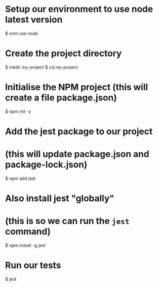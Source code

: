 # Setup our environment to use node latest version
$ nvm use node

# Create the project directory
$ mkdir my-project
$ cd my-project

# Initialise the NPM project (this will create a file package.json)
$ npm init -y

# Add the jest package to our project
# (this will update package.json and package-lock.json)
$ npm add jest

# Also install jest "globally"
# (this is so we can run the `jest` command)
$ npm install -g jest

# Run our tests
$ jest